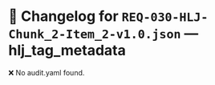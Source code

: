 # 📝 Changelog for `REQ-030-HLJ-Chunk_2-Item_2-v1.0.json` — **hlj_tag_metadata**

❌ No audit.yaml found.
